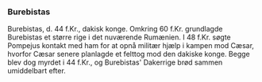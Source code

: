 ### Burebistas


Burebistas, d. 44 f.Kr., dakisk konge. Omkring 60 f.Kr. grundlagde Burebistas et større rige i det nuværende Rumænien. I 48 f.Kr. søgte Pompejus kontakt med ham for at opnå militær hjælp i kampen mod Cæsar, hvorfor Cæsar senere planlagde et felttog mod den dakiske konge. Begge blev dog myrdet i 44 f.Kr., og Burebistas' Dakerrige brød sammen umiddelbart efter.